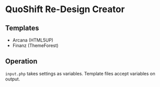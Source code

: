 # QuoShift Re-Design Creator

## Templates
- Arcana (HTML5UP)
- Finanz (ThemeForest)

## Operation

`input.php` takes settings as variables. Template files accept variables on output.
